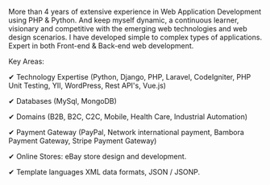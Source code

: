 More than 4 years of extensive experience in Web Application Development using PHP & Python. And keep myself dynamic, a continuous learner, visionary and competitive with the emerging web technologies and web design scenarios. I have developed simple to complex types of applications. Expert in both Front-end & Back-end web development.

Key Areas:

✔ Technology Expertise (Python, Django, PHP, Laravel, CodeIgniter, PHP Unit Testing, YII, WordPress, Rest API's, Vue.js)

✔ Databases (MySql, MongoDB)

✔ Domains (B2B, B2C, C2C, Mobile, Health Care, Industrial Automation)

✔ Payment Gateway (PayPal, Network international payment, Bambora Payment Gateway, Stripe Payment Gateway)

✔ Online Stores: eBay store design and development.

✔ Template languages XML data formats, JSON / JSONP.
